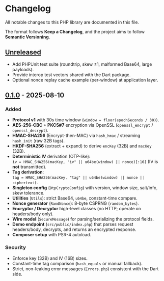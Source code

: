 # Changelog

All notable changes to this PHP library are documented in this file.

The format follows **Keep a Changelog**, and the project aims to follow **Semantic Versioning**.

## [Unreleased]

- Add PHPUnit test suite (roundtrip, skew ±1, malformed Base64, large payloads).
- Provide interop test vectors shared with the Dart package.
- Optional nonce replay cache example (per-window) at application layer.

## [0.1.0] - 2025-08-10

### Added
- **Protocol v1** with 30s time window (`window = floor(epochSeconds / 30)`).
- **AES-256-CBC + PKCS#7** encryption via OpenSSL (`openssl_encrypt` / `openssl_decrypt`).
- **HMAC-SHA256** (Encrypt-then-MAC) via `hash_hmac` / streaming `hash_init` (raw 32B tags).
- **HKDF-SHA256** (extract + expand) to derive `encKey` (32B) and `macKey` (32B).
- **Deterministic IV** derivation (OTP-like):  
  `iv = HMAC_SHA256(macKey, "iv" || u64be(window) || nonce)[:16]` (IV is **not** transmitted).
- **Tag derivation**:  
  `tag = HMAC_SHA256(macKey, "tag" || u64be(window) || nonce || ciphertext)`.
- **Singleton config** (`OtpCryptoConfig`) with version, window size, salt/info, skew tolerance.
- **Utilities** (`Utils`): strict Base64, `u64be`, constant-time compare.
- **Nonce generator** (`RandNonce`): 8-byte CSPRNG (`random_bytes`).
- **Encryptor / Decryptor** high-level classes (no HTTP; operate on headers/body only).
- **Wire model** (`SecureMessage`) for parsing/serializing the protocol fields.
- **Demo endpoint** (`src/public/index.php`) that parses request headers/body, decrypts, and returns an encrypted response.
- **Composer setup** with PSR-4 autoload.

### Security
- Enforce key (32B) and IV (16B) sizes.
- Constant-time tag comparison (`hash_equals` or manual fallback).
- Strict, non-leaking error messages (`Errors.php`) consistent with the Dart side.

[Unreleased]: https://example.com/php/compare/0.1.0...HEAD
[0.1.0]: https://example.com/php/releases/0.1.0
